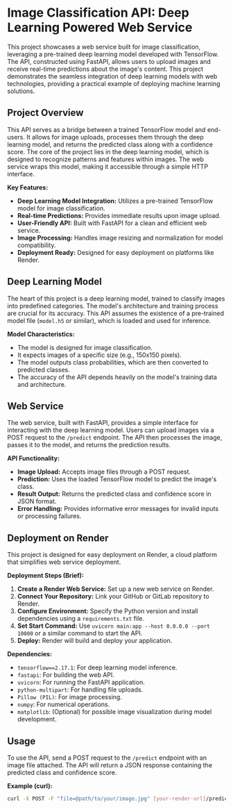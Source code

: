 # Image Classification API: Deep Learning Powered Web Service

This project showcases a web service built for image classification, leveraging a pre-trained deep learning model developed with TensorFlow. The API, constructed using FastAPI, allows users to upload images and receive real-time predictions about the image's content. This project demonstrates the seamless integration of deep learning models with web technologies, providing a practical example of deploying machine learning solutions.

## Project Overview

This API serves as a bridge between a trained TensorFlow model and end-users. It allows for image uploads, processes them through the deep learning model, and returns the predicted class along with a confidence score. The core of the project lies in the deep learning model, which is designed to recognize patterns and features within images. The web service wraps this model, making it accessible through a simple HTTP interface.

**Key Features:**

* **Deep Learning Model Integration:** Utilizes a pre-trained TensorFlow model for image classification.
* **Real-time Predictions:** Provides immediate results upon image upload.
* **User-Friendly API:** Built with FastAPI for a clean and efficient web service.
* **Image Processing:** Handles image resizing and normalization for model compatibility.
* **Deployment Ready:** Designed for easy deployment on platforms like Render.

## Deep Learning Model

The heart of this project is a deep learning model, trained to classify images into predefined categories. The model's architecture and training process are crucial for its accuracy. This API assumes the existence of a pre-trained model file (`model.h5` or similar), which is loaded and used for inference.

**Model Characteristics:**

* The model is designed for image classification.
* It expects images of a specific size (e.g., 150x150 pixels).
* The model outputs class probabilities, which are then converted to predicted classes.
* The accuracy of the API depends heavily on the model's training data and architecture.

## Web Service

The web service, built with FastAPI, provides a simple interface for interacting with the deep learning model. Users can upload images via a POST request to the `/predict` endpoint. The API then processes the image, passes it to the model, and returns the prediction results.

**API Functionality:**

* **Image Upload:** Accepts image files through a POST request.
* **Prediction:** Uses the loaded TensorFlow model to predict the image's class.
* **Result Output:** Returns the predicted class and confidence score in JSON format.
* **Error Handling:** Provides informative error messages for invalid inputs or processing failures.

## Deployment on Render

This project is designed for easy deployment on Render, a cloud platform that simplifies web service deployment.

**Deployment Steps (Brief):**

1.  **Create a Render Web Service:** Set up a new web service on Render.
2.  **Connect Your Repository:** Link your GitHub or GitLab repository to Render.
3.  **Configure Environment:** Specify the Python version and install dependencies using a `requirements.txt` file.
4.  **Set Start Command:** Use `uvicorn main:app --host 0.0.0.0 --port 10000` or a similar command to start the API.
5.  **Deploy:** Render will build and deploy your application.

**Dependencies:**

* `tensorflow==2.17.1`: For deep learning model inference.
* `fastapi`: For building the web API.
* `uvicorn`: For running the FastAPI application.
* `python-multipart`: For handling file uploads.
* `Pillow (PIL)`: For image processing.
* `numpy`: For numerical operations.
* `matplotlib`: (Optional) for possible image visualization during model development.

## Usage

To use the API, send a POST request to the `/predict` endpoint with an image file attached. The API will return a JSON response containing the predicted class and confidence score.

**Example (curl):**

```bash
curl -X POST -F "file=@path/to/your/image.jpg" [your-render-url]/predict
